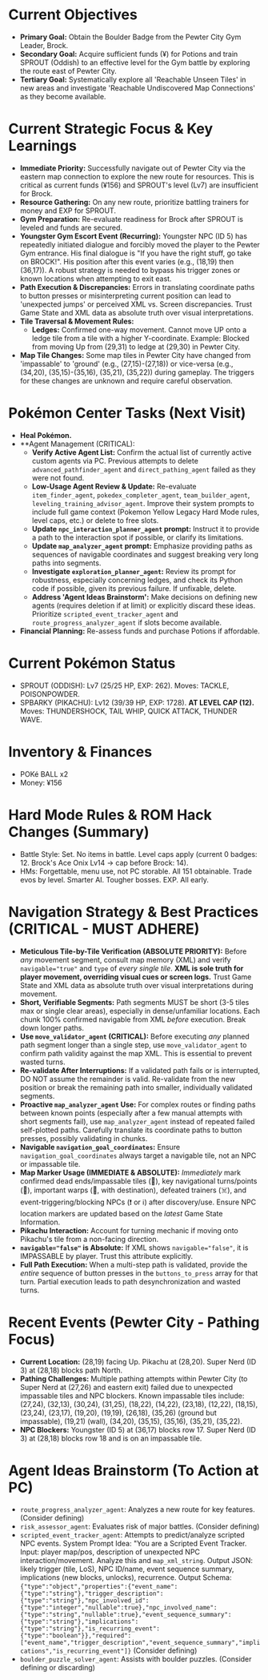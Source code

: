 # Current Objectives
*   **Primary Goal:** Obtain the Boulder Badge from the Pewter City Gym Leader, Brock.
*   **Secondary Goal:** Acquire sufficient funds (¥) for Potions and train SPROUT (Oddish) to an effective level for the Gym battle by exploring the route east of Pewter City.
*   **Tertiary Goal:** Systematically explore all 'Reachable Unseen Tiles' in new areas and investigate 'Reachable Undiscovered Map Connections' as they become available.

# Current Strategic Focus & Key Learnings
*   **Immediate Priority:** Successfully navigate out of Pewter City via the eastern map connection to explore the new route for resources. This is critical as current funds (¥156) and SPROUT's level (Lv7) are insufficient for Brock.
*   **Resource Gathering:** On any new route, prioritize battling trainers for money and EXP for SPROUT.
*   **Gym Preparation:** Re-evaluate readiness for Brock after SPROUT is leveled and funds are secured.
*   **Youngster Gym Escort Event (Recurring):** Youngster NPC (ID 5) has repeatedly initiated dialogue and forcibly moved the player to the Pewter Gym entrance. His final dialogue is "If you have the right stuff, go take on BROCK!". His position after this event varies (e.g., (18,19) then (36,17)). A robust strategy is needed to bypass his trigger zones or known locations when attempting to exit east.
*   **Path Execution & Discrepancies:** Errors in translating coordinate paths to button presses or misinterpreting current position can lead to 'unexpected jumps' or perceived XML vs. Screen discrepancies. Trust Game State and XML data as absolute truth over visual interpretations.
*   **Tile Traversal & Movement Rules:**
    *   **Ledges:** Confirmed one-way movement. Cannot move UP onto a ledge tile from a tile with a higher Y-coordinate. Example: Blocked from moving Up from (29,31) to ledge at (29,30) in Pewter City.
*   **Map Tile Changes:** Some map tiles in Pewter City have changed from 'impassable' to 'ground' (e.g., (27,15)-(27,18)) or vice-versa (e.g., (34,20), (35,15)-(35,16), (35,21), (35,22)) during gameplay. The triggers for these changes are unknown and require careful observation.

# Pokémon Center Tasks (Next Visit)
*   **Heal Pokémon.**
*   **Agent Management (CRITICAL):
    *   **Verify Active Agent List:** Confirm the actual list of currently active custom agents via PC. Previous attempts to delete `advanced_pathfinder_agent` and `direct_pathing_agent` failed as they were not found.
    *   **Low-Usage Agent Review & Update:** Re-evaluate `item_finder_agent`, `pokedex_completer_agent`, `team_builder_agent`, `leveling_training_advisor_agent`. Improve their system prompts to include full game context (Pokemon Yellow Legacy Hard Mode rules, level caps, etc.) or delete to free slots.
    *   **Update `npc_interaction_planner_agent` prompt:** Instruct it to provide a path to the interaction spot if possible, or clarify its limitations.
    *   **Update `map_analyzer_agent` prompt:** Emphasize providing paths as sequences of navigable coordinates and suggest breaking very long paths into segments.
    *   **Investigate `exploration_planner_agent`:** Review its prompt for robustness, especially concerning ledges, and check its Python code if possible, given its previous failure. If unfixable, delete.
    *   **Address 'Agent Ideas Brainstorm':** Make decisions on defining new agents (requires deletion if at limit) or explicitly discard these ideas. Prioritize `scripted_event_tracker_agent` and `route_progress_analyzer_agent` if slots become available.
*   **Financial Planning:** Re-assess funds and purchase Potions if affordable.

# Current Pokémon Status
*   SPROUT (ODDISH): Lv7 (25/25 HP, EXP: 262). Moves: TACKLE, POISONPOWDER.
*   SPBARKY (PIKACHU): Lv12 (39/39 HP, EXP: 1728). **AT LEVEL CAP (12).** Moves: THUNDERSHOCK, TAIL WHIP, QUICK ATTACK, THUNDER WAVE.

# Inventory & Finances
*   POKé BALL x2
*   Money: ¥156

# Hard Mode Rules & ROM Hack Changes (Summary)
*   Battle Style: Set. No items in battle. Level caps apply (current 0 badges: 12. Brock's Ace Onix Lv14 -> cap before Brock: 14).
*   HMs: Forgettable, menu use, not PC storable. All 151 obtainable. Trade evos by level. Smarter AI. Tougher bosses. EXP. All early.

# Navigation Strategy & Best Practices (CRITICAL - MUST ADHERE)
*   **Meticulous Tile-by-Tile Verification (ABSOLUTE PRIORITY):** Before *any* movement segment, consult map memory (XML) and verify `navigable="true"` and `type` of *every single tile*. **XML is sole truth for player movement, overriding visual cues or screen logs.** Trust Game State and XML data as absolute truth over visual interpretations during movement.
*   **Short, Verifiable Segments:** Path segments MUST be short (3-5 tiles max or single clear areas), especially in dense/unfamiliar locations. Each chunk 100% confirmed navigable from XML *before* execution. Break down longer paths.
*   **Use `move_validator_agent` (CRITICAL):** Before executing *any* planned path segment longer than a single step, use `move_validator_agent` to confirm path validity against the map XML. This is essential to prevent wasted turns.
*   **Re-validate After Interruptions:** If a validated path fails or is interrupted, DO NOT assume the remainder is valid. Re-validate from the new position or break the remaining path into smaller, individually validated segments.
*   **Proactive `map_analyzer_agent` Use:** For complex routes or finding paths between known points (especially after a few manual attempts with short segments fail), use `map_analyzer_agent` instead of repeated failed self-plotted paths. Carefully translate its coordinate paths to button presses, possibly validating in chunks.
*   **Navigable `navigation_goal_coordinates`:** Ensure `navigation_goal_coordinates` always target a navigable tile, not an NPC or impassable tile.
*   **Map Marker Usage (IMMEDIATE & ABSOLUTE):** *Immediately* mark confirmed dead ends/impassable tiles (🚫), key navigational turns/points (📍), important warps (🚪, with destination), defeated trainers (☠️), and event-triggering/blocking NPCs (❗ or ℹ️) after discovery/use. Ensure NPC location markers are updated based on the *latest* Game State Information.
*   **Pikachu Interaction:** Account for turning mechanic if moving onto Pikachu's tile from a non-facing direction.
*   **`navigable="false"` is Absolute:** If XML shows `navigable="false"`, it is IMPASSABLE by player. Trust this attribute explicitly.
*   **Full Path Execution:** When a multi-step path is validated, provide the *entire* sequence of button presses in the `buttons_to_press` array for that turn. Partial execution leads to path desynchronization and wasted turns.

# Recent Events (Pewter City - Pathing Focus)
*   **Current Location:** (28,19) facing Up. Pikachu at (28,20). Super Nerd (ID 3) at (28,18) blocks path North.
*   **Pathing Challenges:** Multiple pathing attempts within Pewter City (to Super Nerd at (27,26) and eastern exit) failed due to unexpected impassable tiles and NPC blockers. Known impassable tiles include: (27,24), (32,13), (30,24), (31,25), (18,22), (14,22), (23,18), (12,22), (18,15), (23,24), (23,17), (19,20), (19,19), (26,18), (35,26) (ground but impassable), (19,21) (wall), (34,20), (35,15), (35,16), (35,21), (35,22).
*   **NPC Blockers:** Youngster (ID 5) at (36,17) blocks row 17. Super Nerd (ID 3) at (28,18) blocks row 18 and is on an impassable tile.

# Agent Ideas Brainstorm (To Action at PC)
*   `route_progress_analyzer_agent`: Analyzes a new route for key features. (Consider defining)
*   `risk_assessor_agent`: Evaluates risk of major battles. (Consider defining)
*   `scripted_event_tracker_agent`: Attempts to predict/analyze scripted NPC events. System Prompt Idea: "You are a Scripted Event Tracker. Input: player map/pos, description of unexpected NPC interaction/movement. Analyze this and `map_xml_string`. Output JSON: likely trigger (tile, LoS), NPC ID/name, event sequence summary, implications (new blocks, unlocks), recurrence. Output Schema: `{"type":"object","properties":{"event_name":{"type":"string"},"trigger_description":{"type":"string"},"npc_involved_id":{"type":"integer","nullable":true},"npc_involved_name":{"type":"string","nullable":true},"event_sequence_summary":{"type":"string"},"implications":{"type":"string"},"is_recurring_event":{"type":"boolean"}},"required":["event_name","trigger_description","event_sequence_summary","implications","is_recurring_event"]}` (Consider defining)
*   `boulder_puzzle_solver_agent`: Assists with boulder puzzles. (Consider defining or discarding)